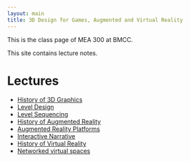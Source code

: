 ```yaml
---
layout: main
title: 3D Design for Games, Augmented and Virtual Reality
---
```


This is the class page of MEA 300 at BMCC.

This site contains lecture notes.

# Lectures
- [History of 3D Graphics](notes/3d_graphics)
- [Level Design](#)
- [Level Sequencing](#)
- [History of Augmented Reality](#)
- [Augmented Reality Platforms](#)
- [Interactive Narrative](#)
- [History of Virtual Reality](#)
- [Networked virtual spaces](#)
